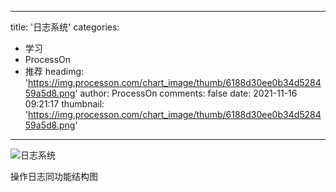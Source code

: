 
---
title: '日志系统'
categories: 
 - 学习
 - ProcessOn
 - 推荐
headimg: 'https://img.processon.com/chart_image/thumb/6188d30ee0b34d528459a5d8.png'
author: ProcessOn
comments: false
date: 2021-11-16 09:21:17
thumbnail: 'https://img.processon.com/chart_image/thumb/6188d30ee0b34d528459a5d8.png'
---

<div>   
<img class="thumb" alt="日志系统" src="https://img.processon.com/chart_image/thumb/6188d30ee0b34d528459a5d8.png" referrerpolicy="no-referrer">
<p>操作日志同功能结构图</p>  
</div>
            